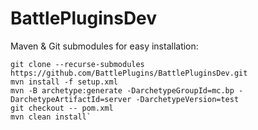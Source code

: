 # BattlePluginsDev
Maven &amp; Git submodules for easy installation:
```
git clone --recurse-submodules https://github.com/BattlePlugins/BattlePluginsDev.git
mvn install -f setup.xml
mvn -B archetype:generate -DarchetypeGroupId=mc.bp -DarchetypeArtifactId=server -DarchetypeVersion=test
git checkout -- pom.xml
mvn clean install`
```
